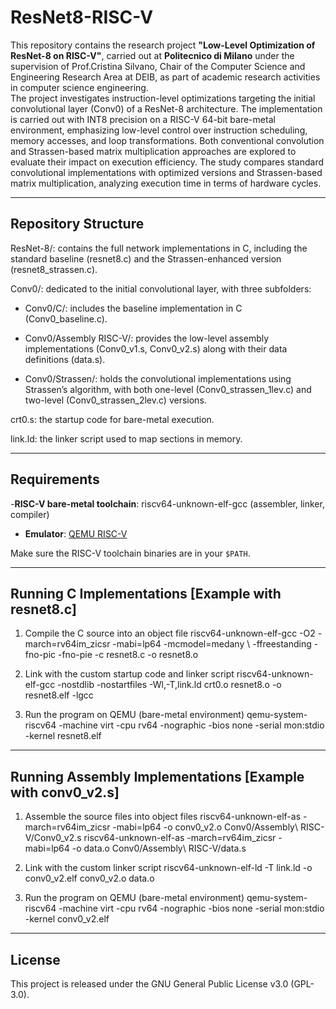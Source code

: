 # ResNet8-RISC-V
This repository contains the research project **"Low-Level Optimization of ResNet-8 on RISC-V"**, carried out at **Politecnico di Milano** under the supervision of Prof.Cristina Silvano, Chair of the Computer Science and Engineering Research Area at DEIB, as part of academic research activities in computer science engineering.  
The project investigates instruction-level optimizations targeting the initial convolutional layer (Conv0) of a ResNet-8 architecture. 
The implementation is carried out with INT8 precision on a RISC-V 64-bit bare-metal environment, emphasizing low-level control over instruction scheduling, memory accesses, and loop transformations. Both conventional convolution and Strassen-based matrix multiplication approaches are explored to evaluate their impact on execution efficiency.
The study compares standard convolutional implementations with optimized versions and Strassen-based matrix multiplication, analyzing execution time in terms of hardware cycles.

---

## Repository Structure
ResNet-8/: contains the full network implementations in C, including the standard baseline (resnet8.c) and the Strassen-enhanced version (resnet8_strassen.c).

Conv0/: dedicated to the initial convolutional layer, with three subfolders:

 - Conv0/C/: includes the baseline implementation in C (Conv0_baseline.c).

 - Conv0/Assembly RISC-V/: provides the low-level assembly implementations (Conv0_v1.s, Conv0_v2.s) along with their data definitions (data.s).

 - Conv0/Strassen/: holds the convolutional implementations using Strassen’s algorithm, with both one-level (Conv0_strassen_1lev.c) and two-level             (Conv0_strassen_2lev.c) versions.

crt0.s: the startup code for bare-metal execution.

link.ld: the linker script used to map sections in memory.

---

## Requirements
-**RISC-V bare-metal toolchain**: riscv64-unknown-elf-gcc (assembler, linker, compiler) 
- **Emulator**: [QEMU RISC-V](https://www.qemu.org/)  

Make sure the RISC-V toolchain binaries are in your `$PATH`.

---

## Running C Implementations [Example with resnet8.c]
 1. Compile the C source into an object file
riscv64-unknown-elf-gcc -O2 -march=rv64im_zicsr -mabi=lp64 -mcmodel=medany \ 
-ffreestanding -fno-pic -fno-pie -c resnet8.c -o resnet8.o

 2. Link with the custom startup code and linker script
riscv64-unknown-elf-gcc -nostdlib -nostartfiles -Wl,-T,link.ld crt0.o resnet8.o -o resnet8.elf -lgcc

 3. Run the program on QEMU (bare-metal environment)
qemu-system-riscv64 -machine virt -cpu rv64 -nographic -bios none -serial mon:stdio -kernel resnet8.elf

---

## Running Assembly Implementations [Example with conv0_v2.s]
 1. Assemble the source files into object files
riscv64-unknown-elf-as -march=rv64im_zicsr -mabi=lp64 -o conv0_v2.o Conv0/Assembly\ RISC-V/Conv0_v2.s
riscv64-unknown-elf-as -march=rv64im_zicsr -mabi=lp64 -o data.o Conv0/Assembly\ RISC-V/data.s

 2. Link with the custom linker script
riscv64-unknown-elf-ld -T link.ld -o conv0_v2.elf conv0_v2.o data.o

 3. Run the program on QEMU (bare-metal environment)
qemu-system-riscv64 -machine virt -cpu rv64 -nographic -bios none -serial mon:stdio -kernel conv0_v2.elf

---

## License
This project is released under the GNU General Public License v3.0 (GPL-3.0).


